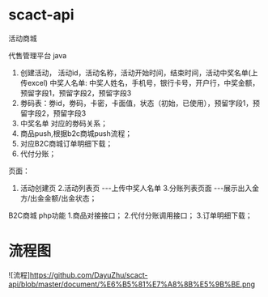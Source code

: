 # scact-api
活动商城

代售管理平台
java
1. 创建活动， 活动id，活动名称，活动开始时间，结束时间，活动中奖名单(上传excel)
中奖人名单: 中奖人姓名，手机号，银行卡号，开户行，中奖金额，预留字段1，预留字段2，预留字段3
2. 劵码表：劵id，劵码，卡密，卡面值，状态（初始，已使用），预留字段1，预留字段2，预留字段3
3. 中奖名单 对应的劵码关系；
4. 商品push,根据b2c商城push流程；
5. 对应B2C商城订单明细下载；
6. 代付分账；

页面：
1. 活动创建页
2.活动列表页 ---上传中奖人名单
3.分账列表页面 ---展示出入金方/出金金额/出金状态；

B2C商城
php功能
1.商品对接接口；
2.代付分账调用接口；
3.订单明细下载；

# 流程图
![流程]https://github.com/DayuZhu/scact-api/blob/master/document/%E6%B5%81%E7%A8%8B%E5%9B%BE.png
